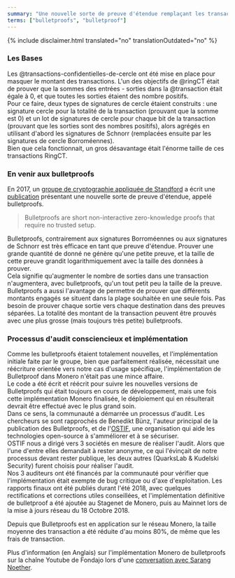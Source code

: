 ```yaml
---
summary: "Une nouvelle sorte de preuve d'étendue remplaçant les transactions confidentielles de cercle pour masquer les montant envoyés"
terms: ["bulletproofs", "bulletproof"]
---
```


{% include disclaimer.html translated="no" translationOutdated="no" %}

### Les Bases

Les @transactions-confidentielles-de-cercle ont été mise en place pour masquer le montant des transactions. L'un des objectifs de @ringCT était de prouver que la sommes des entrées - sorties dans la @transaction était égale à 0, et que toutes les sorties étaient des nombre positifs.  
Pour ce faire, deux types de signatures de cercle étaient construits : une signature cercle pour la totalité de la transaction (prouvant que la somme est 0) et un lot de signatures de cercle pour chaque bit de la transaction (prouvant que les sorties sont des nombres positifs), alors agrégés en utilisant d'abord les signatures de Schnorr (remplacées ensuite par les signatures de cercle Borroméennes).  
Bien que cela fonctionnait, un gros désavantage était l'énorme taille de ces
transactions RingCT.

### En venir aux bulletproofs

En 2017, un [groupe de cryptographie appliquée de Standford](https://crypto.stanford.edu/bulletproofs/) a écrit une [publication](https://eprint.iacr.org/2017/1066.pdf) présentant une nouvelle sorte de preuve d'étendue, appelé bulletproofs.  

> Bulletproofs are short non-interactive zero-knowledge proofs that require no trusted setup.

Bulletproofs, contrairement aux signatures Borroméennes ou aux signatures de Schnorr est très efficace en tant que preuve d'étendue. Prouver une grande quantité de donné ne génère qu'une petite preuve, et la taille de cette preuve grandit logarithmiquement avec la taille des données à prouver.  
Cela signifie qu'augmenter le nombre de sorties dans une transaction n'augmentera, avec bulletproofs, qu'un tout petit peu la taille de la preuve.  
Bulletproofs a aussi l'avantage de permettre de prouver que différents
montants engagés se situent dans la plage souhaitée en une seule fois. Pas
besoin de prouver chaque sortie vers chaque destination dans des preuves
séparées. La totalité des montant de la transaction peuvent être prouvés
avec une plus grosse (mais toujours très petite) bulletproofs.

### Processus d'audit consciencieux et implémentation

Comme les bulletproofs étaient totalement nouvelles, et l'implémentation initiale faite par le groupe, bien que parfaitement réalisée, nécessitait une réécriture orientée vers notre cas d'usage spécifique, l'implémentation de Bulletproof dans Monero n'était pas une mince affaire.  
Le code a été écrit et réécrit pour suivre les nouvelles versions de Bulletproofs qui était toujours en cours de développement, mais une fois cette implémentation Monero finalisée, le déploiement qui en résulterait devrait être effectué avec le plus grand soin.  
Dans ce sens, la communauté a démarrée un processus d'audit. Les chercheurs se sont rapprochés de Benedikt Bünz, l'auteur principal de la publication des Bulletproofs, et de l'[OSTIF](https://ostif.org/), une organisation qui aide les technologies open-source à s'amméliorer et à se sécuriser.  
OSTIF nous a dirigé vers 3 sociétés en mesure de réaliser l'audit. Alors que l'une d'entre elles demandait à rester anonyme, ce qui l'évinçait de notre processus devant rester publique, les deux autres (QuarksLab & Kudelski Security) furent choisis pour réaliser l'audit.  
Nos 3 auditeurs ont été financés par la communauté pour vérifier que
l'implémentation était exempte de bug critique ou d'axe d'exploitation.  Les
rapports finaux ont été publiés durant l'été 2018, avec quelques
rectifications et corrections utiles conseillées, et l'implémentation
définitive de bulletproof a été ajoutée au Stagenet de Monero, puis au
Mainnet lors de la mise à jours réseau du 18 Octobre 2018.

Depuis que Bulletproofs est en application sur le réseau Monero, la taille
moyenne des transaction a été réduite d'au moins 80%, de même que les frais
de transaction.

Plus d'information (en Anglais) sur l'implémentation Monero de bulletproofs
sur la chaîne Youtube de Fondajo lors d'une [conversation avec Sarang
Noether](https://www.youtube.com/watch?v=6lEWqIMLzUU).
